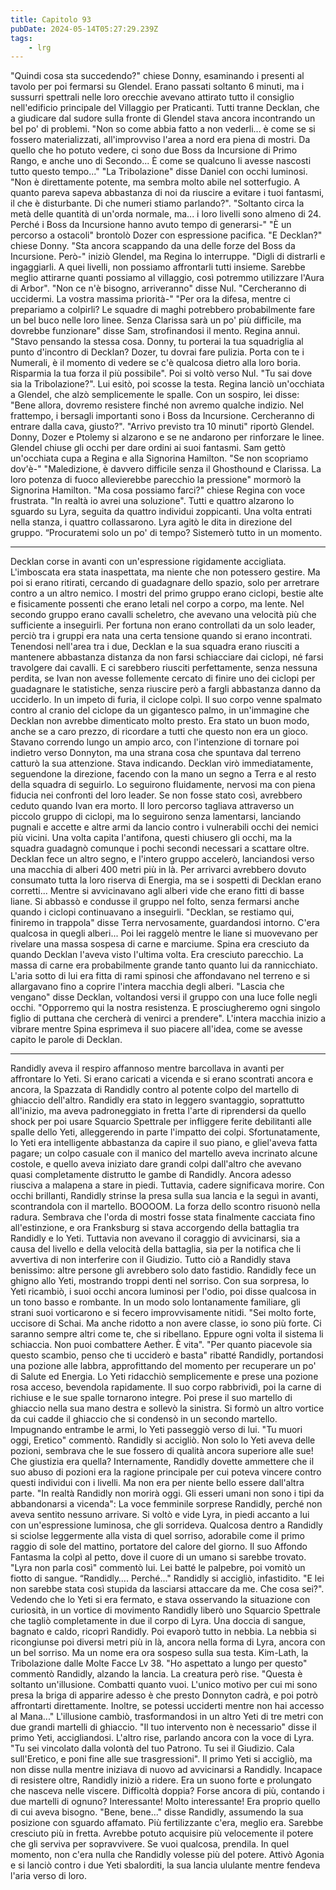 ```yaml
---
title: Capitolo 93
pubDate: 2024-05-14T05:27:29.239Z
tags:
    - lrg
---
```


"Quindi cosa sta succedendo?" chiese Donny, esaminando i presenti al tavolo per poi fermarsi su Glendel. Erano passati soltanto 6 minuti, ma i sussurri spettrali nelle loro orecchie avevano attirato tutto il consiglio nell'edificio principale del Villaggio per Praticanti.
Tutti tranne Decklan, che a giudicare dal sudore sulla fronte di Glendel stava ancora incontrando un bel po' di problemi.
"Non so come abbia fatto a non vederli... è come se si fossero materializzati, all'improvviso l'area a nord era piena di mostri. Da quello che ho potuto vedere, ci sono due Boss da Incursione di Primo Rango, e anche uno di Secondo... È come se qualcuno li avesse nascosti tutto questo tempo..."
"La Tribolazione" disse Daniel con occhi luminosi. "Non è direttamente potente, ma sembra molto abile nel sotterfugio. A quanto pareva sapeva abbastanza di noi da riuscire a evitare i tuoi fantasmi, il che è disturbante. Di che numeri stiamo parlando?".
"Soltanto circa la metà delle quantità di un'orda normale, ma... i loro livelli sono almeno di 24. Perché i Boss da Incursione hanno avuto tempo di generarsi-"
"È un percorso a ostacoli" brontolò Dozer con espressione pacifica.
"E Decklan?" chiese Donny.
"Sta ancora scappando da una delle forze del Boss da Incursione. Però-" iniziò Glendel, ma Regina lo interruppe.
"Digli di distrarli e ingaggiarli. A quei livelli, non possiamo affrontarli tutti insieme. Sarebbe meglio attirarne quanti possiamo al villaggio, così potremmo utilizzare l'Aura di Arbor".
"Non ce n'è bisogno, arriveranno" disse Nul. "Cercheranno di uccidermi. La vostra massima priorità-"
"Per ora la difesa, mentre ci prepariamo a colpirli? Le squadre di maghi potrebbero probabilmente fare un bel buco nelle loro linee. Senza Clarissa sarà un po' più difficile, ma dovrebbe funzionare" disse Sam, strofinandosi il mento.
Regina annuì. "Stavo pensando la stessa cosa. Donny, tu porterai la tua squadriglia al punto d'incontro di Decklan? Dozer, tu dovrai fare pulizia. Porta con te i Numerali, è il momento di vedere se c'è qualcosa dietro alla loro boria. Risparmia la tua forza il più possibile".
Poi si voltò verso Nul. "Tu sai dove sia la Tribolazione?".
Lui esitò, poi scosse la testa. Regina lanciò un'occhiata a Glendel, che alzò semplicemente le spalle.
Con un sospiro, lei disse: "Bene allora, dovremo resistere finché non avremo qualche indizio. Nel frattempo, i bersagli importanti sono i Boss da Incursione. Cercheranno di entrare dalla cava, giusto?".
"Arrivo previsto tra 10 minuti" riportò Glendel. Donny, Dozer e Ptolemy si alzarono e se ne andarono per rinforzare le linee. Glendel chiuse gli occhi per dare ordini ai suoi fantasmi.
Sam gettò un'occhiata cupa a Regina e alla Signorina Hamilton. "Se non scopriamo dov'è-"
"Maledizione, è davvero difficile senza il Ghosthound e Clarissa. La loro potenza di fuoco allevierebbe parecchio la pressione" mormorò la Signorina Hamilton.
"Ma cosa possiamo farci?" chiese Regina con voce frustrata.
"In realtà io avrei una soluzione".
Tutti e quattro alzarono lo sguardo su Lyra, seguita da quattro individui zoppicanti. Una volta entrati nella stanza, i quattro collassarono.
Lyra agitò le dita in direzione del gruppo. “Procuratemi solo un po' di tempo? Sistemerò tutto in un momento.
****
Decklan corse in avanti con un'espressione rigidamente accigliata. L'imboscata era stata inaspettata, ma niente che non potessero gestire. Ma poi si erano ritirati, cercando di guadagnare dello spazio, solo per arretrare contro a un altro nemico.
I mostri del primo gruppo erano ciclopi, bestie alte e fisicamente possenti che erano letali nel corpo a corpo, ma lente. Nel secondo gruppo erano cavalli scheletro, che avevano una velocità più che sufficiente a inseguirli.
Per fortuna non erano controllati da un solo leader, perciò tra i gruppi era nata una certa tensione quando si erano incontrati. Tenendosi nell'area tra i due, Decklan e la sua squadra erano riusciti a mantenere abbastanza distanza da non farsi schiacciare dai ciclopi, né farsi travolgere dai cavalli.
E ci sarebbero riusciti perfettamente, senza nessuna perdita, se Ivan non avesse follemente cercato di finire uno dei ciclopi per guadagnare le statistiche, senza riuscire però a fargli abbastanza danno da ucciderlo. In un impeto di furia, il ciclope colpì. Il suo corpo venne spalmato contro al cranio del ciclope da un gigantesco palmo, in un'immagine che Decklan non avrebbe dimenticato molto presto. Era stato un buon modo, anche se a caro prezzo, di ricordare a tutti che questo non era un gioco.
Stavano correndo lungo un ampio arco, con l'intenzione di tornare poi indietro verso Donnyton, ma una strana cosa che spuntava dal terreno catturò la sua attenzione. Stava indicando. Decklan virò immediatamente, seguendone la direzione, facendo con la mano un segno a Terra e al resto della squadra di seguirlo. Lo seguirono fluidamente, nervosi ma con piena fiducia nei confronti del loro leader.
Se non fosse stato così, avrebbero ceduto quando Ivan era morto.
Il loro percorso tagliava attraverso un piccolo gruppo di ciclopi, ma lo seguirono senza lamentarsi, lanciando pugnali e accette e altre armi da lancio contro i vulnerabili occhi dei nemici più vicini. Una volta capita l'antifona, questi chiusero gli occhi, ma la squadra guadagnò comunque i pochi secondi necessari a scattare oltre.
Decklan fece un altro segno, e l'intero gruppo accelerò, lanciandosi verso una macchia di alberi 400 metri più in là. Per arrivarci avrebbero dovuto consumato tutta la loro riserva di Energia, ma se i sospetti di Decklan erano corretti...
Mentre si avvicinavano agli alberi vide che erano fitti di basse liane. Si abbassò e condusse il gruppo nel folto, senza fermarsi anche quando i ciclopi continuavano a inseguirli.
"Decklan, se restiamo qui, finiremo in trappola" disse Terra nervosamente, guardandosi intorno. C'era qualcosa in quegli alberi... Poi lei raggelò mentre le liane si muovevano per rivelare una massa sospesa di carne e marciume.
Spina era cresciuto da quando Decklan l'aveva visto l'ultima volta. Era cresciuto parecchio. La massa di carne era probabilmente grande tanto quanto lui da rannicchiato. L'aria sotto di lui era fitta di rami spinosi che affondavano nel terreno e si allargavano fino a coprire l'intera macchia degli alberi.
"Lascia che vengano" disse Decklan, voltandosi versi il gruppo con una luce folle negli occhi. "Opporremo qui la nostra resistenza. E prosciugheremo ogni singolo figlio di puttana che cercherà di venirci a prendere".
L'intera macchia inizio a vibrare mentre Spina esprimeva il suo piacere all'idea, come se avesse capito le parole di Decklan.
*****
Randidly aveva il respiro affannoso mentre barcollava in avanti per affrontare lo Yeti. Si erano caricati a vicenda e si erano scontrati ancora e ancora, la Spazzata di Randidly contro al potente colpo del martello di ghiaccio dell'altro. Randidly era stato in leggero svantaggio, soprattutto all'inizio, ma aveva padroneggiato in fretta l'arte di riprendersi da quello shock per poi usare Squarcio Spettrale per infliggere ferite debilitanti alle spalle dello Yeti, alleggerendo in parte l'impatto dei colpi.
Sfortunatamente, lo Yeti era intelligente abbastanza da capire il suo piano, e gliel'aveva fatta pagare; un colpo casuale con il manico del martello aveva incrinato alcune costole, e quello aveva iniziato dare grandi colpi dall'altro che avevano quasi completamente distrutto le gambe di Randidly. Ancora adesso riusciva a malapena a stare in piedi.
Tuttavia, cadere significava morire. Con occhi brillanti, Randidly strinse la presa sulla sua lancia e la seguì in avanti, scontrandola con il martello.
BOOOOM.
La forza dello scontro risuonò nella radura. Sembrava che l'orda di mostri fosse stata finalmente cacciata fino all'estinzione, e ora Franksburg si stava accorgendo della battaglia tra Randidly e lo Yeti. Tuttavia non avevano il coraggio di avvicinarsi, sia a causa del livello e della velocità della battaglia, sia per la notifica che li avvertiva di non interferire con il Giudizio.
Tutto ciò a Randidly stava benissimo: altre persone gli avrebbero solo dato fastidio.
Randidly fece un ghigno allo Yeti, mostrando troppi denti nel sorriso. Con sua sorpresa, lo Yeti ricambiò, i suoi occhi ancora luminosi per l'odio, poi disse qualcosa in un tono basso e rombante. In un modo solo lontanamente familiare, gli strani suoi vorticarono e si fecero improvvisamente nitidi.
"Sei molto forte, uccisore di Schai. Ma anche ridotto a non avere classe, io sono più forte. Ci saranno sempre altri come te, che si ribellano. Eppure ogni volta il sistema li schiaccia. Non puoi combattere Aether. È vita".
"Per quanto piacevole sia questo scambio, penso che ti ucciderò e basta" ribatté Randidly, portandosi una pozione alle labbra, approfittando del momento per recuperare un po' di Salute ed Energia. Lo Yeti ridacchiò semplicemente e prese una pozione rosa acceso, bevendola rapidamente.
Il suo corpo rabbrividì, poi la carne di richiuse e le sue spalle tornarono integre. Poi prese il suo martello di ghiaccio nella sua mano destra e sollevò la sinistra. Si formò un altro vortice da cui cadde il ghiaccio che si condensò in un secondo martello. Impugnando entrambe le armi, lo Yeti passeggiò verso di lui.
"Tu muori oggi, Eretico" commentò.
Randidly si accigliò. Non solo lo Yeti aveva delle pozioni, sembrava che le sue fossero di qualità ancora superiore alle sue! Che giustizia era quella?
Internamente, Randidly dovette ammettere che il suo abuso di pozioni era la ragione principale per cui poteva vincere contro questi individui con i livelli. Ma non era per niente bello essere dall'altra parte.
"In realtà Randidly non morirà oggi. Gli esseri umani non sono i tipi da abbandonarsi a vicenda":
La voce femminile sorprese Randidly, perché non aveva sentito nessuno arrivare. Si voltò e vide Lyra, in piedi accanto a lui con un'espressione luminosa, che gli sorrideva. Qualcosa dentro a Randidly si sciolse leggermente alla vista di quel sorriso, adorabile come il primo raggio di sole del mattino, portatore del calore del giorno.
Il suo Affondo Fantasma la colpì al petto, dove il cuore di un umano si sarebbe trovato.
"Lyra non parla così" commentò lui.
Lei batté le palpebre, poi vomitò un fiotto di sangue. “Randidly…. Perché..."
Randidly si accigliò, infastidito. "E lei non sarebbe stata così stupida da lasciarsi attaccare da me. Che cosa sei?".
Vedendo che lo Yeti si era fermato, e stava osservando la situazione con curiosità, in un vortice di movimento Randidly liberò uno Squarcio Spettrale che tagliò completamente in due il corpo di Lyra. Una doccia di sangue, bagnato e caldo, ricoprì Randidly. Poi evaporò tutto in nebbia.
La nebbia si ricongiunse poi diversi metri più in là, ancora nella forma di Lyra, ancora con un bel sorriso. Ma un nome era ora sospeso sulla sua testa.
Kim-Lath, la Tribolazione dalle Molte Facce Lv 38.
"Ho aspettato a lungo per questo" commentò Randidly, alzando la lancia. La creatura però rise.
"Questa è soltanto un'illusione. Combatti quanto vuoi. L'unico motivo per cui mi sono presa la briga di apparire adesso è che presto Donnyton cadrà, e poi potrò affrontarti direttamente. Inoltre, se potessi ucciderti mentre non hai accesso al Mana..." L'illusione cambiò, trasformandosi in un altro Yeti di tre metri con due grandi martelli di ghiaccio.
"Il tuo intervento non è necessario" disse il primo Yeti, accigliandosi.
L'altro rise, parlando ancora con la voce di Lyra. "Tu sei vincolato dalla volontà del tuo Patrono. Tu sei il Giudizio. Cala sull'Eretico, e poni fine alle sue trasgressioni".
Il primo Yeti si accigliò, ma non disse nulla mentre iniziava di nuovo ad avvicinarsi a Randidly.
Incapace di resistere oltre, Randidly iniziò a ridere. Era un suono forte e prolungato che nasceva nelle viscere. Difficoltà doppia? Forse ancora di più, contando i due martelli di ognuno? Interessante! Molto interessante! Era proprio quello di cui aveva bisogno.
"Bene, bene..." disse Randidly, assumendo la sua posizione con sguardo affamato. Più fertilizzante c'era, meglio era. Sarebbe cresciuto più in fretta.
Avrebbe potuto acquisire più velocemente il potere che gli serviva per sopravvivere.
Se vuoi qualcosa, prendila.
In quel momento, non c'era nulla che Randidly volesse più del potere. Attivò Agonia e si lanciò contro i due Yeti sbalorditi, la sua lancia ululante mentre fendeva l'aria verso di loro.





